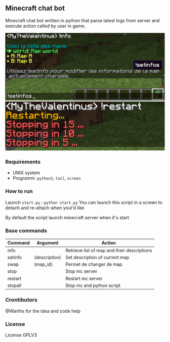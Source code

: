 ## Minecraft chat bot

Minecraft chat bot written in python that parse latest logs from server and execute action called by user in game.

![](img/example-1.png)
![](img/example-2.png)

### Requirements
- UNIX system
- Programm: `python3`, `tail`, `screen`

### How to run

Launch `start.py` : `python start.py`
You can launch this script in a screen to detach and re-attach when youl'd like

By default the script launch minecraft server when it's start

### Base commands
| Command | Argument | Action |
| --- |---| --- |
| info || Retrieve list of map and their descriptions |
| setinfo | (description) | Set description of current map |
| swap | (map_id) | Permet de changer de map |
| stop || Stop mc server |
| restart || Restart mc server |
| stopall || Stop mc and python script |


### Crontibutors
@Warths for the idea and code help

### License
License GPLV3